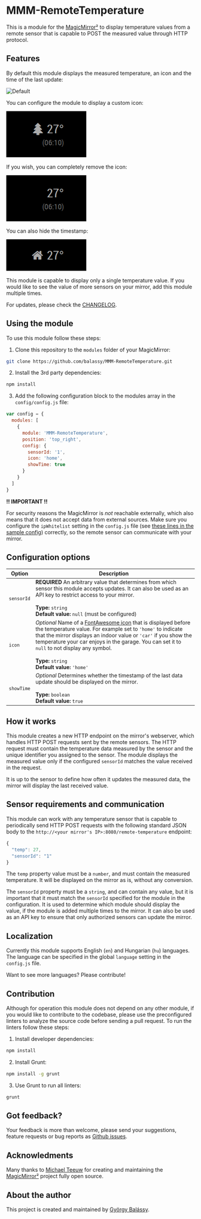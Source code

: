 # MMM-RemoteTemperature

This is a module for the [MagicMirror²](https://github.com/MichMich/MagicMirror/) to display temperature values from a remote sensor that is capable to POST the measured value through HTTP protocol.

## Features

By default this module displays the measured temperature, an icon and the time of the last update:

![Default](https://raw.githubusercontent.com/balassy/MMM-RemoteTemperature/master/doc/screenshot-default.png)

You can configure the module to display a custom icon:

![With custom icon](./doc/screenshot-custom-icon.png)

If you wish, you can completely remove the icon:

![Without icon](./doc/screenshot-no-icon.png)

You can also hide the timestamp:

![Without timestamp](./doc/screenshot-no-timestamp.png)

This module is capable to display only a single temperature value. If you would like to see the value of more sensors on your mirror, add this module multiple times.

For updates, please check the [CHANGELOG](https://github.com/balassy/MMM-RemoteTemperature/blob/master/CHANGELOG.md).

## Using the module

To use this module follow these steps:

1. Clone this repository to the `modules` folder of your MagicMirror:

```bash
git clone https://github.com/balassy/MMM-RemoteTemperature.git
```

2. Install the 3rd party dependencies:

```bash
npm install
```

3. Add the following configuration block to the modules array in the `config/config.js` file:

```js
var config = {
  modules: [
    {
      module: 'MMM-RemoteTemperature',
      position: 'top_right',
      config: {
        sensorId: '1',
        icon: 'home',
        showTime: true
      }
    }
  ]
}
```

**!! IMPORTANT !!**

For security reasons the MagicMirror is *not* reachable externally, which also means that it does not accept data from external sources. Make sure you configure the `ipWhitelist` setting in the `config.js` file (see [these lines in the sample config](https://github.com/MichMich/MagicMirror/blob/master/config/config.js.sample#L18-L22)) correctly, so the remote sensor can communicate with your mirror.

## Configuration options

| Option     | Description
|------------|-----------
| `sensorId` | **REQUIRED** An arbitrary value that determines from which sensor this module accepts updates. It can also be used as an API key to restrict access to your mirror.<br><br> **Type:** `string` <br>**Default value:** `null` (must be configured)
| `icon`     | *Optional* Name of a [FontAwesome icon](https://fontawesome.com/icons?d=gallery) that is displayed before the temperature value. For example set to `'home'` to indicate that the mirror displays an indoor value or `'car'` if you show the temperature your car enjoys in the garage. You can set it to `null` to not display any symbol. <br><br> **Type:** `string` <br>**Default value:** `'home'`
| `showTime` | *Optional* Determines whether the timestamp of the last data update should be displayed on the mirror. <br><br> **Type:** `boolean` <br>**Default value:** `true`

## How it works

This module creates a new HTTP endpoint on the mirror's webserver, which handles HTTP POST requests sent by the remote sensors. The HTTP request must contain the temperature data measured by the sensor and the unique identifier you assigned to the sensor. The module displays the measured value only if the configured `sensorId` matches the value received in the request.

It is up to the sensor to define how often it updates the measured data, the mirror will display the last received value.

## Sensor requirements and communication

This module can work with any temperature sensor that is capable to periodically send HTTP POST requests with the following standard JSON body to the `http://<your mirror's IP>:8080/remote-temperature` endpoint:

```javascript
{
  "temp": 27,
  "sensorId": "1"
}
```

The `temp` property value must be a `number`, and must contain the measured temperature. It will be displayed on the mirror as is, without any conversion.

The `sensorId` property must be a `string`, and can contain any value, but it is important that it must match the `sensorId` specified for the module in the configuration. It is used to determine which module should display the value, if the module is added multiple times to the mirror. It can also be used as an API key to ensure that only authorized sensors can update the mirror.


## Localization

Currently this module supports English (`en`) and Hungarian (`hu`) languages. The language can be specified in the global `language` setting in the `config.js` file.

Want to see more languages? Please contribute!

## Contribution

Although for operation this module does not depend on any other module, if you would like to contribute to the codebase, please use the preconfigured linters to analyze the source code before sending a pull request. To run the linters follow these steps:

1. Install developer dependencies:

```bash
npm install
```

2. Install Grunt:

```bash
npm install -g grunt
```

3. Use Grunt to run all linters:

```bash
grunt
```

## Got feedback?

Your feedback is more than welcome, please send your suggestions, feature requests or bug reports as [Github issues](https://github.com/balassy/MMM-RemoteTemperature/issues).

## Acknowledments

Many thanks to [Michael Teeuw](https://github.com/MichMich) for creating and maintaining the [MagicMirror²](https://github.com/MichMich/MagicMirror/) project fully open source.

## About the author

This project is created and maintained by [György Balássy](https://www.linkedin.com/in/balassy).
